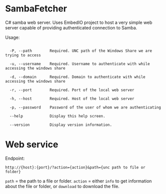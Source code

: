# SambaFetcher

C# samba web server. Uses EmbedIO project to host a very simple web server capable of providing authenticated connection to Samba.

Usage: 

```

  -P, --path        Required. UNC path of the Windows Share we are trying to access

  -u, --username    Required. Username to authenticate with while accessing the windows share

  -d, --domain      Required. Domain to authenticate with while accessing the windows share

  -r, --port        Required. Port of the local web server

  -h, --host        Required. Host of the local web server

  -p, --password    Password of the user of whom we are authenticating

  --help            Display this help screen.

  --version         Display version information.
```

# Web service

Endpoint: 

`http://{host}:{port}/?action={action}&path={unc path to file or folder}`

`path` = the path to a file or folder.
`action` = either `info` to get information about the file or folder, or `download` to download the file.

